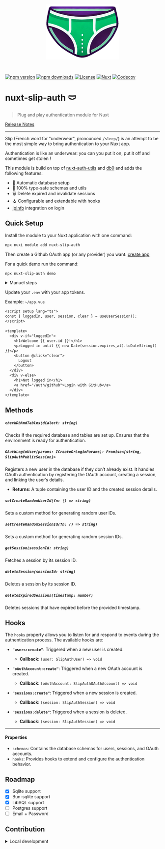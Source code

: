 <!--
Get your module up and running quickly.

Find and replace all on all files (CMD+SHIFT+F):
- Name: nuxt-slip-auth
- Package name: nuxt-slip-auth
- Description: My new Nuxt module
-->

<p align="center">
  <img src="logo.webp" width="240">
</p>
<br>

[![npm version][npm-version-src]][npm-version-href]
[![npm downloads][npm-downloads-src]][npm-downloads-href]
[![License][license-src]][license-href]
[![Nuxt][nuxt-src]][nuxt-href]
[![Codecov][codecov-src]][codecov-href]

# nuxt-slip-auth 🩲
> Plug and play authentication module for Nuxt

[Release Notes](/CHANGELOG.md)
<!-- - [🏀 Online playground](https://stackblitz.com/github/adrienZ/slip?file=playground%2Fapp.vue) -->
<!-- - [📖 &nbsp;Documentation](https://example.com) -->


---

Slip (French word for "underwear", pronounced `/sleep/`) is an attempt to be the most simple way to bring authentication to your Nuxt app.

Authentication is like an underwear: you can you put it on, put it off and sometimes get stolen !

This module is build on top of [nuxt-auth-utils](https://github.com/atinux/nuxt-auth-utils) and [db0](https://github.com/unjs/db0) and adds the following features:

<!-- Highlight some of the features your module provide here -->
- 💾 Automatic database setup
- 🤝 100% type-safe schemas and utils
- 🗑️ Delete expired and invalidate sessions
- 🪝 Configurable and extendable with hooks
- [IpInfo](https://ipinfo.io/) integration on login

## Quick Setup

Install the module to your Nuxt application with one command:

```bash
npx nuxi module add nuxt-slip-auth
```

Then create a Github OAuth app (or any provider) you want: [create app](https://github.com/settings/applications/new?oauth_application[name]=My%20app&oauth_application[url]=http://localhost:3000&oauth_application[callback_url]=http://localhost:3000/)

For a quick demo run the command:

```bash
npx nuxt-slip-auth demo
```
<details>
  <summary>Manuel steps</summary>

  #### 1. Install better-sqlite3

  By default, nuxt-auth-utils will use sqlite, so you'll need to run 
  ```bash
  npm install better-sqlite3
  ```

  #### 2. create an API oAuth handler


Example: `~/server/routes/auth/github.get.ts`

```ts
export default oauthGitHubEventHandler({
  config: {
    emailRequired: true,
  },
  async onSuccess(event, { user }) {
    const auth = useSlipAuth();

    const [userId, sessionFromDb] = await auth.OAuthLoginUser({
      email: user.email,
      providerId: "github",
      providerUserId: user.id,
      ua: getRequestHeader(event, "User-Agent"),
      ip: getRequestIP(event),
    });

    await setUserSession(event, {
      expires_at: sessionFromDb.expires_at,
      id: sessionFromDb.id,
      user: {
        id: userId,
      },
    });
    return sendRedirect(event, "/");
  },
  // Optional, will return a json error and 401 status code by default
  onError(event, error) {
    console.error("GitHub OAuth error:", error);
    return sendRedirect(event, "/");
  },
});
```

### 3. Create your .env file
```toml[.env]
NUXT_OAUTH_GITHUB_CLIENT_ID=""
NUXT_OAUTH_GITHUB_CLIENT_SECRET=""
NUXT_SLIP_AUTH_IP_INFO_TOKEN=""
```

</details>

Update your `.env` with your app tokens.

Example: `~/app.vue`

```vue
<script setup lang="ts">
const { loggedIn, user, session, clear } = useUserSession();
</script>

<template>
  <div v-if="loggedIn">
    <h1>Welcome {{ user.id }}!</h1>
    <p>Logged in until {{ new Date(session.expires_at).toDateString() }}</p>
    <button @click="clear">
      Logout
    </button>
  </div>
  <div v-else>
    <h1>Not logged in</h1>
    <a href="/auth/github">Login with GitHub</a>
  </div>
</template>
```
## Methods

##### `checkDbAndTables(dialect: string)`

Checks if the required database and tables are set up. Ensures that the environment is ready for authentication.

##### `OAuthLoginUser(params: ICreateOrLoginParams): Promise<[string, SlipAuthPublicSession]>`

Registers a new user in the database if they don’t already exist. It handles OAuth authentication by registering the OAuth account, creating a session, and linking the user’s details.
- **Returns**: A tuple containing the user ID and the created session details.

##### `setCreateRandomUserId(fn: () => string)`

Sets a custom method for generating random user IDs.

##### `setCreateRandomSessionId(fn: () => string)`

Sets a custom method for generating random session IDs.

##### `getSession(sessionId: string)`

Fetches a session by its session ID.

##### `deleteSession(sessionId: string)`

Deletes a session by its session ID.

##### `deleteExpiredSessions(timestamp: number)`

Deletes sessions that have expired before the provided timestamp.


## Hooks

The `hooks` property allows you to listen for and respond to events during the authentication process. The available hooks are:

- **`"users:create"`**: Triggered when a new user is created.
  - **Callback**: `(user: SlipAuthUser) => void`

- **`"oAuthAccount:create"`**: Triggered when a new OAuth account is created.
  - **Callback**: `(oAuthAccount: SlipAuthOAuthAccount) => void`

- **`"sessions:create"`**: Triggered when a new session is created.
  - **Callback**: `(session: SlipAuthSession) => void`

- **`"sessions:delete"`**: Triggered when a session is deleted.
  - **Callback**: `(session: SlipAuthSession) => void`

---

#### Properties

- `schemas`: Contains the database schemas for users, sessions, and OAuth accounts.
- `hooks`: Provides hooks to extend and configure the authentication behavior.


## Roadmap
- [x] Sqlite support
- [x] Bun-sqlite support
- [x] LibSQL support
- [ ] Postgres support
- [ ] Email + Password

## Contribution

<details>
  <summary>Local development</summary>
  
  ```bash
  # Install dependencies
  npm install
  
  # Generate type stubs
  npm run dev:prepare
  
  # Develop with the playground
  npm run dev
  
  # Build the playground
  npm run dev:build
  
  # Run ESLint
  npm run lint
  
  # Run Vitest
  npm run test
  npm run test:watch
  
  # Release new version
  npm run release
  ```

</details>


<!-- Badges -->
[npm-version-src]: https://img.shields.io/npm/v/nuxt-slip-auth/latest.svg?style=flat&colorA=020420&colorB=00DC82
[npm-version-href]: https://npmjs.com/package/nuxt-slip-auth

[npm-downloads-src]: https://img.shields.io/npm/dm/nuxt-slip-auth.svg?style=flat&colorA=020420&colorB=00DC82
[npm-downloads-href]: https://npmjs.com/package/nuxt-slip-auth

[license-src]: https://img.shields.io/npm/l/nuxt-slip-auth.svg?style=flat&colorA=020420&colorB=00DC82
[license-href]: https://npmjs.com/package/nuxt-slip-auth

[nuxt-src]: https://img.shields.io/badge/Nuxt-020420?logo=nuxt.js
[nuxt-href]: https://nuxt.com

[codecov-src]:https://codecov.io/gh/adrienZ/slip/graph/badge.svg?token=GMTZW7C5S7
[codecov-href]: https://codecov.io/gh/adrienZ/slip
